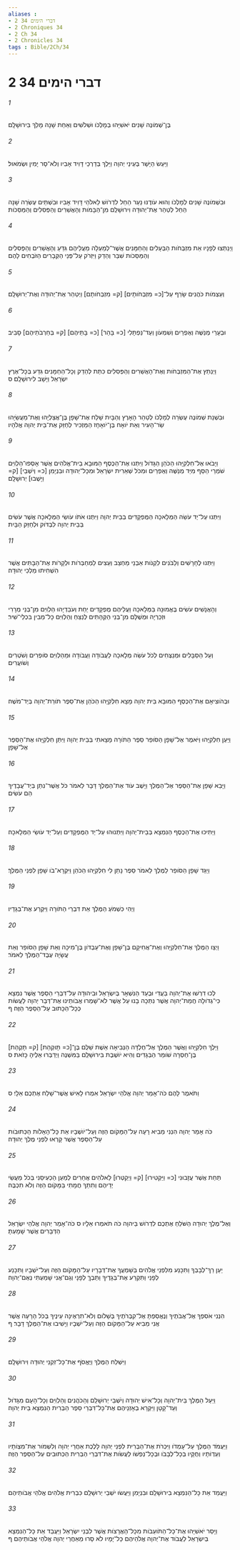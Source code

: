 ```yaml
---
aliases : 
- 2 דברי הימים 34
- 2 Chroniques 34
- 2 Ch 34
- 2 Chronicles 34
tags : Bible/2Ch/34
---
```


# 2 דברי הימים 34

###### 1
בֶּן־שְׁמֹונֶה שָׁנִים יֹאשִׁיָּהוּ בְמָלְכֹו וּשְׁלֹשִׁים וְאַחַת שָׁנָה מָלַךְ בִּירוּשָׁלִָם׃
###### 2
וַיַּעַשׂ הַיָּשָׁר בְּעֵינֵי יְהוָה וַיֵּלֶךְ בְּדַרְכֵי דָּוִיד אָבִיו וְלֹא־סָר יָמִין וּשְׂמֹאול׃
###### 3
וּבִשְׁמֹונֶה שָׁנִים לְמָלְכֹו וְהוּא עֹודֶנּוּ נַעַר הֵחֵל לִדְרֹושׁ לֵאלֹהֵי דָּוִיד אָבִיו וּבִשְׁתֵּים עֶשְׂרֵה שָׁנָה הֵחֵל לְטַהֵר אֶת־יְהוּדָה וִירוּשָׁלִַם מִן־הַבָּמֹות וְהָאֲשֵׁרִים וְהַפְּסִלִים וְהַמַּסֵּכֹות׃
###### 4
וַיְנַתְּצוּ לְפָנָיו אֵת מִזְבְּחֹות הַבְּעָלִים וְהַחַמָּנִים אֲשֶׁר־לְמַעְלָה מֵעֲלֵיהֶם גִּדֵּעַ וְהָאֲשֵׁרִים וְהַפְּסִלִים וְהַמַּסֵּכֹות שִׁבַּר וְהֵדַק וַיִּזְרֹק עַל־פְּנֵי הַקְּבָרִים הַזֹּבְחִים לָהֶם׃
###### 5
וְעַצְמֹות כֹּהֲנִים שָׂרַף עַל־[כ= מִזְבְּחֹותָים] [ק= מִזְבְּחֹותָם] וַיְטַהֵר אֶת־יְהוּדָה וְאֶת־יְרוּשָׁלִָם׃
###### 6
וּבְעָרֵי מְנַשֶּׁה וְאֶפְרַיִם וְשִׁמְעֹון וְעַד־נַפְתָּלִי [כ= בָּהַר] [כ= בָּתֵּיהֶם] [ק= בְּחַרְבֹתֵיהֶם] סָבִיב׃
###### 7
וַיְנַתֵּץ אֶת־הַמִּזְבְּחֹות וְאֶת־הָאֲשֵׁרִים וְהַפְּסִלִים כִּתַּת לְהֵדַק וְכָל־הַחַמָּנִים גִּדַּע בְּכָל־אֶרֶץ יִשְׂרָאֵל וַיָּשָׁב לִירוּשָׁלִָם׃ ס
###### 8
וּבִשְׁנַת שְׁמֹונֶה עֶשְׂרֵה לְמָלְכֹו לְטַהֵר הָאָרֶץ וְהַבָּיִת שָׁלַח אֶת־שָׁפָן בֶּן־אֲצַלְיָהוּ וְאֶת־מַעֲשֵׂיָהוּ שַׂר־הָעִיר וְאֵת יֹואָח בֶּן־יֹואָחָז הַמַּזְכִּיר לְחַזֵּק אֶת־בֵּית יְהוָה אֱלֹהָיו׃
###### 9
וַיָּבֹאוּ אֶל־חִלְקִיָּהוּ הַכֹּהֵן הַגָּדֹול וַיִּתְּנוּ אֶת־הַכֶּסֶף הַמּוּבָא בֵית־אֱלֹהִים אֲשֶׁר אָסְפוּ־הַלְוִיִּם שֹׁמְרֵי הַסַּף מִיַּד מְנַשֶּׁה וְאֶפְרַיִם וּמִכֹּל שְׁאֵרִית יִשְׂרָאֵל וּמִכָּל־יְהוּדָה וּבִנְיָמִן [כ= וְיֹשְׁבֵי] [ק= וַיָּשֻׁבוּ] יְרוּשָׁלִָם׃
###### 10
וַיִּתְּנוּ עַל־יַד עֹשֵׂה הַמְּלָאכָה הַמֻּפְקָדִים בְּבֵית יְהוָה וַיִּתְּנוּ אֹתֹו עֹושֵׂי הַמְּלָאכָה אֲשֶׁר עֹשִׂים בְּבֵית יְהוָה לִבְדֹּוק וּלְחַזֵּק הַבָּיִת׃
###### 11
וַיִּתְּנוּ לֶחָרָשִׁים וְלַבֹּנִים לִקְנֹות אַבְנֵי מַחְצֵב וְעֵצִים לַמְחַבְּרֹות וּלְקָרֹות אֶת־הַבָּתִּים אֲשֶׁר הִשְׁחִיתוּ מַלְכֵי יְהוּדָה׃
###### 12
וְהָאֲנָשִׁים עֹשִׂים בֶּאֱמוּנָה בַּמְּלָאכָה וַעֲלֵיהֶם מֻפְקָדִים יַחַת וְעֹבַדְיָהוּ הַלְוִיִּם מִן־בְּנֵי מְרָרִי וּזְכַרְיָה וּמְשֻׁלָּם מִן־בְּנֵי הַקְּהָתִים לְנַצֵּחַ וְהַלְוִיִּם כָּל־מֵבִין בִּכְלֵי־שִׁיר׃
###### 13
וְעַל הַסַּבָּלִים וּמְנַצְּחִים לְכֹל עֹשֵׂה מְלָאכָה לַעֲבֹודָה וַעֲבֹודָה וּמֵהַלְוִיִּם סֹופְרִים וְשֹׁטְרִים וְשֹׁועֲרִים׃
###### 14
וּבְהֹוצִיאָם אֶת־הַכֶּסֶף הַמּוּבָא בֵּית יְהוָה מָצָא חִלְקִיָּהוּ הַכֹּהֵן אֶת־סֵפֶר תֹּורַת־יְהוָה בְּיַד־מֹשֶׁה׃
###### 15
וַיַּעַן חִלְקִיָּהוּ וַיֹּאמֶר אֶל־שָׁפָן הַסֹּופֵר סֵפֶר הַתֹּורָה מָצָאתִי בְּבֵית יְהוָה וַיִּתֵּן חִלְקִיָּהוּ אֶת־הַסֵּפֶר אֶל־שָׁפָן׃
###### 16
וַיָּבֵא שָׁפָן אֶת־הַסֵּפֶר אֶל־הַמֶּלֶךְ וַיָּשֶׁב עֹוד אֶת־הַמֶּלֶךְ דָּבָר לֵאמֹר כֹּל אֲשֶׁר־נִתַּן בְּיַד־עֲבָדֶיךָ הֵם עֹשִׂים׃
###### 17
וַיַּתִּיכוּ אֶת־הַכֶּסֶף הַנִּמְצָא בְּבֵית־יְהוָה וַיִּתְּנוּהוּ עַל־יַד הַמֻּפְקָדִים וְעַל־יַד עֹושֵׂי הַמְּלָאכָה׃
###### 18
וַיַּגֵּד שָׁפָן הַסֹּופֵר לַמֶּלֶךְ לֵאמֹר סֵפֶר נָתַן לִי חִלְקִיָּהוּ הַכֹּהֵן וַיִּקְרָא־בֹו שָׁפָן לִפְנֵי הַמֶּלֶךְ׃
###### 19
וַיְהִי כִּשְׁמֹעַ הַמֶּלֶךְ אֵת דִּבְרֵי הַתֹּורָה וַיִּקְרַע אֶת־בְּגָדָיו׃
###### 20
וַיְצַו הַמֶּלֶךְ אֶת־חִלְקִיָּהוּ וְאֶת־אֲחִיקָם בֶּן־שָׁפָן וְאֶת־עַבְדֹּון בֶּן־מִיכָה וְאֵת שָׁפָן הַסֹּופֵר וְאֵת עֲשָׂיָה עֶבֶד־הַמֶּלֶךְ לֵאמֹר׃
###### 21
לְכוּ דִרְשׁוּ אֶת־יְהוָה בַּעֲדִי וּבְעַד הַנִּשְׁאָר בְּיִשְׂרָאֵל וּבִיהוּדָה עַל־דִּבְרֵי הַסֵּפֶר אֲשֶׁר נִמְצָא כִּי־גְדֹולָה חֲמַת־יְהוָה אֲשֶׁר נִתְּכָה בָנוּ עַל אֲשֶׁר לֹא־שָׁמְרוּ אֲבֹותֵינוּ אֶת־דְּבַר יְהוָה לַעֲשֹׂות כְּכָל־הַכָּתוּב עַל־הַסֵּפֶר הַזֶּה׃ ף
###### 22
וַיֵּלֶךְ חִלְקִיָּהוּ וַאֲשֶׁר הַמֶּלֶךְ אֶל־חֻלְדָּה הַנְּבִיאָה אֵשֶׁת שַׁלֻּם בֶּן־[כ= תָּוקְהַת] [ק= תָּקְהַת] בֶּן־חַסְרָה שֹׁומֵר הַבְּגָדִים וְהִיא יֹושֶׁבֶת בִּירוּשָׁלִַם בַּמִּשְׁנֶה וַיְדַבְּרוּ אֵלֶיהָ כָּזֹאת׃ ס
###### 23
וַתֹּאמֶר לָהֶם כֹּה־אָמַר יְהוָה אֱלֹהֵי יִשְׂרָאֵל אִמְרוּ לָאִישׁ אֲשֶׁר־שָׁלַח אֶתְכֶם אֵלָי׃ ס
###### 24
כֹּה אָמַר יְהוָה הִנְנִי מֵבִיא רָעָה עַל־הַמָּקֹום הַזֶּה וְעַל־יֹושְׁבָיו אֵת כָּל־הָאָלֹות הַכְּתוּבֹות עַל־הַסֵּפֶר אֲשֶׁר קָרְאוּ לִפְנֵי מֶלֶךְ יְהוּדָה׃
###### 25
תַּחַת אֲשֶׁר עֲזָבוּנִי [כ= וַיַּקְטִירוּ] [ק= וַיְקַטְּרוּ] לֵאלֹהִים אֲחֵרִים לְמַעַן הַכְעִיסֵנִי בְּכֹל מַעֲשֵׂי יְדֵיהֶם וְתִתַּךְ חֲמָתִי בַּמָּקֹום הַזֶּה וְלֹא תִכְבֶּה׃
###### 26
וְאֶל־מֶלֶךְ יְהוּדָה הַשֹּׁלֵחַ אֶתְכֶם לִדְרֹושׁ בַּיהוָה כֹּה תֹאמְרוּ אֵלָיו ס כֹּה־אָמַר יְהוָה אֱלֹהֵי יִשְׂרָאֵל הַדְּבָרִים אֲשֶׁר שָׁמָעְתָּ׃
###### 27
יַעַן רַךְ־לְבָבְךָ וַתִּכָּנַע מִלִּפְנֵי אֱלֹהִים בְּשָׁמְעֲךָ אֶת־דְּבָרָיו עַל־הַמָּקֹום הַזֶּה וְעַל־יֹשְׁבָיו וַתִּכָּנַע לְפָנַי וַתִּקְרַע אֶת־בְּגָדֶיךָ וַתֵּבְךְּ לְפָנָי וְגַם־אֲנִי שָׁמַעְתִּי נְאֻם־יְהוָה׃
###### 28
הִנְנִי אֹסִפְךָ אֶל־אֲבֹתֶיךָ וְנֶאֱסַפְתָּ אֶל־קִבְרֹתֶיךָ בְּשָׁלֹום וְלֹא־תִרְאֶינָה עֵינֶיךָ בְּכֹל הָרָעָה אֲשֶׁר אֲנִי מֵבִיא עַל־הַמָּקֹום הַזֶּה וְעַל־יֹשְׁבָיו וַיָּשִׁיבוּ אֶת־הַמֶּלֶךְ דָּבָר׃ ף
###### 29
וַיִּשְׁלַח הַמֶּלֶךְ וַיֶּאֱסֹף אֶת־כָּל־זִקְנֵי יְהוּדָה וִירוּשָׁלִָם׃
###### 30
וַיַּעַל הַמֶּלֶךְ בֵּית־יְהוָה וְכָל־אִישׁ יְהוּדָה וְיֹשְׁבֵי יְרוּשָׁלִַם וְהַכֹּהֲנִים וְהַלְוִיִּם וְכָל־הָעָם מִגָּדֹול וְעַד־קָטָן וַיִּקְרָא בְאָזְנֵיהֶם אֶת־כָּל־דִּבְרֵי סֵפֶר הַבְּרִית הַנִּמְצָא בֵּית יְהוָה׃
###### 31
וַיַּעֲמֹד הַמֶּלֶךְ עַל־עָמְדֹו וַיִּכְרֹת אֶת־הַבְּרִית לִפְנֵי יְהוָה לָלֶכֶת אַחֲרֵי יְהוָה וְלִשְׁמֹור אֶת־מִצְוֹתָיו וְעֵדְוֹתָיו וְחֻקָּיו בְּכָל־לְבָבֹו וּבְכָל־נַפְשֹׁו לַעֲשֹׂות אֶת־דִּבְרֵי הַבְּרִית הַכְּתוּבִים עַל־הַסֵּפֶר הַזֶּה׃
###### 32
וַיַּעֲמֵד אֵת כָּל־הַנִּמְצָא בִירוּשָׁלִַם וּבִנְיָמִן וַיַּעֲשׂוּ יֹשְׁבֵי יְרוּשָׁלִַם כִּבְרִית אֱלֹהִים אֱלֹהֵי אֲבֹותֵיהֶם׃
###### 33
וַיָּסַר יֹאשִׁיָּהוּ אֶת־כָּל־הַתֹּועֵבֹות מִכָּל־הָאֲרָצֹות אֲשֶׁר לִבְנֵי יִשְׂרָאֵל וַיַּעֲבֵד אֵת כָּל־הַנִּמְצָא בְּיִשְׂרָאֵל לַעֲבֹוד אֶת־יְהוָה אֱלֹהֵיהֶם כָּל־יָמָיו לֹא סָרוּ מֵאַחֲרֵי יְהוָה אֱלֹהֵי אֲבֹותֵיהֶם׃ ף
